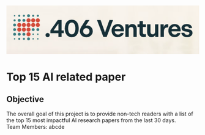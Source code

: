 ![](https://github.com/yucheng1015/Practicum_406/blob/main/logo.png)
# **Top 15 AI related paper** 
## **Objective**  
The overall goal of this project is to provide non-tech readers with a list of the top 15 most impactful AI research papers from the last 30 days. <br>
Team Members: abcde
